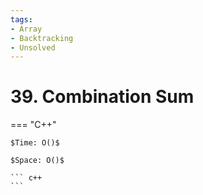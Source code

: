 ```yaml
---
tags:
- Array
- Backtracking
- Unsolved
---
```



# 39. Combination Sum

=== "C++"

    $Time: O()$

    $Space: O()$

    ``` c++
    ```